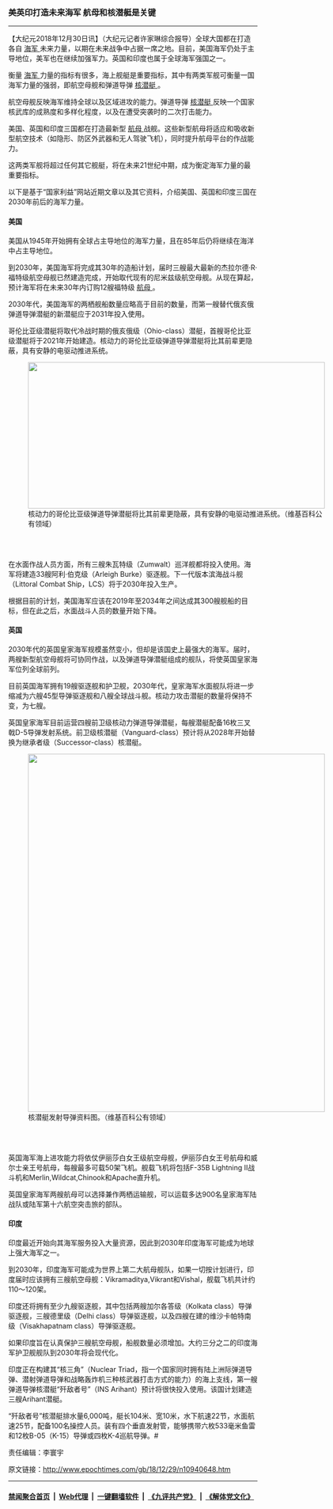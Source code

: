 ### 美英印打造未来海军 航母和核潜艇是关键
------------------------

<p>
 【大纪元2018年12月30日讯】（大纪元记者许家琳综合报导）全球大国都在打造各自
 <a href="http://www.epochtimes.com/gb/tag/%E6%B5%B7%E5%86%9B.html">
  海军
 </a>
 未来力量，以期在未来战争中占据一席之地。目前，美国海军仍处于主导地位，美军也在继续加强军力。英国和印度也属于全球海军强国之一。
</p>
<p>
 衡量
 <a href="http://www.epochtimes.com/gb/tag/%E6%B5%B7%E5%86%9B.html">
  海军
 </a>
 力量的指标有很多，海上舰艇是重要指标，其中有两类军舰可衡量一国海军力量的强弱，即航空母舰和弹道导弹
 <a href="http://www.epochtimes.com/gb/tag/%E6%A0%B8%E6%BD%9C%E8%89%87.html">
  核潜艇
 </a>
 。
</p>
<p>
 航空母舰反映海军维持全球以及区域进攻的能力。弹道导弹
 <a href="http://www.epochtimes.com/gb/tag/%E6%A0%B8%E6%BD%9C%E8%89%87.html">
  核潜艇
 </a>
 反映一个国家核武库的成熟度和多样化程度，以及在遭受突袭时的二次打击能力。
</p>
<p>
 美国、英国和印度三国都在打造最新型
 <a href="http://www.epochtimes.com/gb/tag/%E8%88%AA%E6%AF%8D.html">
  航母
 </a>
 战舰。这些新型航母将适应和吸收新型航空技术（如隐形、防区外武器和无人驾驶飞机），同时提升航母平台的作战能力。
</p>
<p>
 这两类军舰将超过任何其它舰艇，将在未来21世纪中期，成为衡定海军力量的最重要指标。
</p>
<p>
 以下是基于“国家利益”网站近期文章以及其它资料，介绍美国、英国和印度三国在2030年前后的海军力量。
</p>
<h4>
 美国
</h4>
<p>
 美国从1945年开始拥有全球占主导地位的海军力量，且在85年后仍将继续在海洋中占主导地位。
</p>
<p>
 到2030年，美国海军将完成其30年的造船计划，届时三艘最大最新的杰拉尔德·R·福特级航空母舰已然建造完成，开始取代现有的尼米兹级航空母舰。从现在算起，预计海军将在未来30年内订购12艘福特级
 <a href="http://www.epochtimes.com/gb/tag/%E8%88%AA%E6%AF%8D.html">
  航母
 </a>
 。
</p>
<div class="video_fit_container">
</div>
<p>
 2030年代，美国海军的两栖舰船数量应略高于目前的数量，而第一艘替代俄亥俄弹道导弹潜艇的新潜艇应于2031年投入使用。
</p>
<p>
 哥伦比亚级潜艇将取代冷战时期的俄亥俄级（Ohio-class）潜艇，首艘哥伦比亚级潜艇将于2021年开始建造。核动力的哥伦比亚级弹道导弹潜艇将比其前辈更隐蔽，具有安静的电驱动推进系统。
</p>
<figure class="wp-caption aligncenter" id="attachment_10940668" style="width: 600px">
 <a href="http://i.epochtimes.com/assets/uploads/2018/12/1024px-Columbia_class-1.png">
  <img alt="" class="size-large wp-image-10940668" height="296" src="http://i.epochtimes.com/assets/uploads/2018/12/1024px-Columbia_class-1-600x296.png" width="600"/>
 </a>
 <br/><figcaption class="wp-caption-text">
  核动力的哥伦比亚级弹道导弹潜艇将比其前辈更隐蔽，具有安静的电驱动推进系统。（维基百科公有领域）
 </figcaption><br/>
</figure><br/>
<p>
 在水面作战人员方面，所有三艘朱瓦特级（Zumwalt）巡洋舰都将投入使用。海军将建造33艘阿利·伯克级（Arleigh Burke）驱逐舰。下一代版本滨海战斗舰（Littoral Combat Ship，LCS）将于2030年投入生产。
</p>
<p>
 根据目前的计划，美国海军应该在2019年至2034年之间达成其300艘舰船的目标，但在此之后，水面战斗人员的数量开始下降。
</p>
<h4>
 英国
</h4>
<p>
 2030年代的英国皇家海军规模虽然变小，但却是该国史上最强大的海军。届时，两艘新型航空母舰将可协同作战，以及弹道导弹潜艇组成的舰队，将使英国皇家海军位列全球前列。
</p>
<p>
 目前英国海军拥有19艘驱逐舰和护卫舰，2030年代，皇家海军水面舰队将进一步缩减为六艘45型导弹驱逐舰和八艘全球战斗舰。核动力攻击潜艇的数量将保持不变，为七艘。
</p>
<p>
 英国皇家海军目前运营四艘前卫级核动力弹道导弹潜艇，每艘潜艇配备16枚三叉戟D-5导弹发射系统。前卫级核潜艇（Vanguard-class）预计将从2028年开始替换为继承者级（Successor-class）核潜艇。
</p>
<figure class="wp-caption aligncenter" id="attachment_10940673" style="width: 600px">
 <a href="http://i.epochtimes.com/assets/uploads/2018/12/Trident_II_missile_image.jpg">
  <img alt="" class="size-large wp-image-10940673" height="724" src="http://i.epochtimes.com/assets/uploads/2018/12/Trident_II_missile_image-600x724.jpg" width="600"/>
 </a>
 <br/><figcaption class="wp-caption-text">
  核潜艇发射导弹资料图。（维基百科公有领域）
 </figcaption><br/>
</figure><br/>
<p>
 英国海军海上进攻能力将依仗伊丽莎白女王级航空母舰，伊丽莎白女王号航母和威尔士亲王号航母，每艘最多可载50架飞机。舰载飞机将包括F-35B Lightning II战斗机和Merlin,Wildcat,Chinook和Apache直升机。
</p>
<p>
 英国皇家海军两艘航母可以选择兼作两栖运输舰，可以运载多达900名皇家海军陆战队或陆军第十六航空突击旅的部队。
</p>
<div class="video_fit_container">
</div>
<h4>
 印度
</h4>
<p>
 印度最近开始向其海军服务投入大量资源，因此到2030年印度海军可能成为地球上强大海军之一。
</p>
<p>
 到2030年，印度海军可能成为世界上第二大航母舰队，如果一切按计划进行，印度届时应该拥有三艘航空母舰：Vikramaditya,Vikrant和Vishal，舰载飞机共计约110～120架。
</p>
<p>
 印度还将拥有至少九艘驱逐舰，其中包括两艘加尔各答级（Kolkata class）导弹驱逐舰，三艘德里级（Delhi class）导弹驱逐舰，以及四艘在建的维沙卡帕特南级（Visakhapatnam class）导弹驱逐舰。
</p>
<p>
 如果印度旨在认真保护三艘航空母舰，船舰数量必须增加。大约三分之二的印度海军护卫舰舰队到2030年将会现代化。
</p>
<p>
 印度正在构建其“核三角”（Nuclear Triad，指一个国家同时拥有陆上洲际弹道导弹、潜射弹道导弹和战略轰炸机三种核武器打击方式的能力）的海上支线，第一艘弹道导弹核潜艇“歼敌者号”（INS Arihant）预计将很快投入使用。该国计划建造三艘Arihant潜艇。
</p>
<p>
 “歼敌者号”核潜艇排水量6,000吨，艇长104米、宽10米，水下航速22节，水面航速25节，配备100名操控人员。装有四个垂直发射管，能够携带六枚533毫米鱼雷和12枚B-05（K-15）导弹或四枚K-4巡航导弹。#
</p>
<p>
 责任编辑：李寰宇
</p>

原文链接：http://www.epochtimes.com/gb/18/12/29/n10940648.htm


------------------------
#### [禁闻聚合首页](https://github.com/gfw-breaker/banned-news/blob/master/README.md) &nbsp;|&nbsp; [Web代理](https://github.com/gfw-breaker/open-proxy/blob/master/README.md) &nbsp;|&nbsp; [一键翻墙软件](https://github.com/gfw-breaker/nogfw/blob/master/README.md) &nbsp;|&nbsp; [《九评共产党》](https://github.com/gfw-breaker/9ping.md/blob/master/README.md#九评之一评共产党是什么) &nbsp;|&nbsp; [《解体党文化》](https://github.com/gfw-breaker/jtdwh.md/blob/master/README.md#绪论)